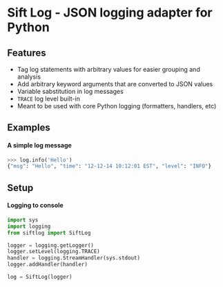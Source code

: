 Sift Log - JSON logging adapter for Python
===============

## Features
* Tag log statements with arbitrary values for easier grouping and analysis
* Add arbitrary keyword arguments that are converted to JSON values
* Variable sabstitution in log messages
* `TRACE` log level built-in
* Meant to be used with core Python logging (formatters, handlers, etc)
 
## Examples
#### A simple log message
```python
>>> log.info('Hello')
{"msg": "Hello", "time": "12-12-14 10:12:01 EST", "level": "INFO"}
```

## Setup
#### Logging to console
```python
import sys
import logging
from siftlog import SiftLog

logger = logging.getLogger()
logger.setLevel(logging.TRACE)
handler = logging.StreamHandler(sys.stdout)
logger.addHandler(handler)

log = SiftLog(logger)
```


